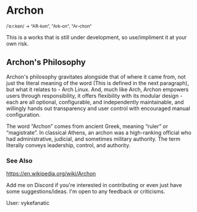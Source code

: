 # Archon
<sup>/ˈɑːr.kɒn/ -> “AR-kon”, "Ark-on", "Ar-chon"</sup>

This is a works that is still under development, so use/impliment it at your own risk.

## Archon's Philosophy
Archon's philosophy gravitates alongside that of where it came from, not just the literal meaning of the word (This is defined in the next paragraph), but what it relates to - Arch Linux. And, much like Arch, Archon empowers users through responsibility, it offers flexibility with its modular design - each are all optional, configurable, and independently maintainable, and willingly hands out transparency and user control with encouraged manual configuration.

The word “Archon” comes from ancient Greek, meaning “ruler” or “magistrate”. In classical Athens, an archon was a high-ranking official who had administrative, judicial, and sometimes military authority. The term literally conveys leadership, control, and authority.

### See Also
https://en.wikipedia.org/wiki/Archon

Add me on Discord if you're interested in contributing or even just have some suggestions/ideas. I'm open to any feedback or criticisms.

User: vykefanatic
